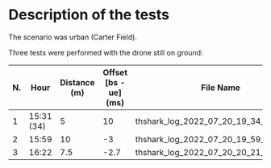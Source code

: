# Description of the tests

The scenario was urban (Carter Field).

Three tests were performed with the drone still on ground:

| N.  | Hour       | Distance (m) | Offset [bs - ue] (ms) | File Name                              | CMD a port | TEL a port | CMD r port | TEL r port |
| --- | ---------- | ------------ | --------------------- | -------------------------------------- | ---------- | ---------- | ---------- | ---------- |
| 1   | 15:31 (34) | 5            | 10                    | thshark_log_2022_07_20_19_34_17.pcapng | 44584      | 44588      | 54166      | 54168      |
| 2   | 15:59      | 10           | -3                    | thshark_log_2022_07_20_19_59_22.pcapng | 44590      | 44592      | 54170      | 54172      |
| 3   | 16:22      | 7.5          | -2.7                  | thshark_log_2022_07_20_20_21_20.pcapng | 44594      | 44596      | 54174      | 54176      |
